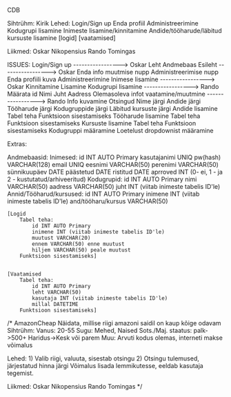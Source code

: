 CDB

Sihtrühm:
	Kirik
Lehed:
	Login/Sign up
	Enda profiil
	Administreerimine
	Kodugrupi lisamine
	Inimeste lisamine/kinnitamine
	Andide/tööharude/läbitud kursuste lisamine
	[logid]
	[vaatamised]

Liikmed:
	Oskar Nikopensius
	Rando Tomingas

ISSUES:
	Login/Sign up -----------------> Oskar
		Leht
		Andmebaas
	Esileht -----------------> Oskar
		Enda info muutmise nupp
		Administreerimise nupp
		Enda profiili kuva
	Administreerimine
		Inimese lisamine -----------------> Oskar
			Kinnitamine
			Lisamine
		Kodugrupi lisamine -----------------> Rando
			Määrata
				id
				Nimi
				Juht
				Aadress
		Olemasoleva infot vaatamine/muutmine -----------------> Rando
			Info kuvamine
			Otsingud 
				Nime järgi
				Andide järgi
				Tööharude järgi
				Kodugruppide järgi
				Läbitud kursuste järgi
			Andide lisamine
				Tabel teha
				Funktsioon sisestamiseks
			Tööharude lisamine
				Tabel teha
				Funktsioon sisestamiseks
			Kursuste lisamine
				Tabel teha
				Funktsioon sisestamiseks
			Kodugruppi määramine
				Loetelust dropdownist määramine
				
Extras:



Andmebaasid:
	Inimesed:
		id INT AUTO Primary
		kasutajanimi UNIQ
		pw(hash) VARCHAR(128)
		email UNIQ
		eesnimi VARCHAR(50)
		perenimi VARCHAR(50)
		sünnikuupäev DATE
		päästetud DATE
		ristitud DATE
		aprroved INT (0- ei, 1 - ja 2 - kustutatud/arhiveeritud)
	Kodugrupid:
		id INT AUTO Primary
		nimi VARCHAR(50)
		aadress VARCHAR(50)
		juht INT (viitab inimeste tabelis ID'le)
	Annid/Tööharud/kursused:
		id INT AUTO Primary
		inimene INT (viitab inimeste tabelis ID'le)
		and/tööharu/kursus VARCHAR(50)
		
	


	[Logid
		Tabel teha:
			id INT AUTO Primary
			inimene INT (viitab inimeste tabelis ID'le)
			muutust VARCHAR(20)
			ennem VARCHAR(50) enne muutust
			hiljem VARCHAR(50) peale muutust
		Funktsioon sisestamiseks]
		
		
	[Vaatamised
		Tabel teha:
			id INT AUTO Primary
			leht VARCHAR(50)
			kasutaja INT (viitab inimeste tabelis ID'le)
			millal DATETIME
		Funktsioon sisestamiseks]
		
		
		
		
		
		
		
		
		
		
		
		
		
		
		
		
		
		
		
		
		
		
		
		
		
/*
AmazonCheap
Näidata, millise riigi amazoni saidil on kaup kõige odavam
Sihtrühm:
	Vanus: 20-55
	Sugu: Mehed, Naised
	Sots./Maj. staatus: palk->500+ Haridus->Kesk või parem
	Muu: Arvuti kodus olemas, interneti makse võimalus
	
Lehed:
	1) Valib riigi, valuuta, sisestab otsingu
	2) Otsingu tulemused, järjestatud hinna järgi
		Võimalus lisada lemmikutesse, eeldab kasutaja tegemist.
		
		
Liikmed:
	Oskar Nikopensius
	Rando Tomingas
	*/